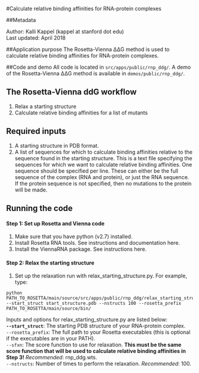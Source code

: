 #Calculate relative binding affinities for RNA-protein complexes 

##Metadata

Author: Kalli Kappel (kappel at stanford dot edu)  
Last updated: April 2018

##Application purpose
The Rosetta-Vienna ΔΔG method is used to calculate relative binding affinities for RNA-protein complexes.  

##Code and demo
All code is located in `src/apps/public/rnp_ddg/`. A demo of the Rosetta-Vienna ΔΔG method is available in `demos/public/rnp_ddg/`.  

## The Rosetta-Vienna ddG workflow
1. Relax a starting structure
2. Calculate relative binding affinities for a list of mutants

## Required inputs
1. A starting structure in PDB format.
2. A list of sequences for which to calculate binding affinities relative to the sequence found in the starting structure. This is a text file specifying the sequences for which we want to calculate relative binding affinities. One sequence should be specified per line. These can either be the full sequence of the complex (RNA and protein), or just the RNA sequence. If the protein sequence is not specified, then no mutations to the protein will be made. 

## Running the code

#### Step 1: Set up Rosetta and Vienna code
1. Make sure that you have python (v2.7) installed.
2. Install Rosetta RNA tools. See instructions and documentation here.
3. Install the ViennaRNA package. See instructions here.

#### Step 2: Relax the starting structure

1. Set up the relaxation run with relax_starting_structure.py. For example, type: 

```
python PATH_TO_ROSETTA/main/source/src/apps/public/rnp_ddg/relax_starting_structure.py --start_struct start_structure.pdb --nstructs 100 --rosetta_prefix PATH_TO_ROSETTA/main/source/bin/
```
  
Inputs and options for relax_starting_structure.py are listed below:  
**`--start_struct`**: The starting PDB structure of your RNA-protein complex.  
`--rosetta_prefix`: The full path to your Rosetta executables (this is optional if the executables are in your PATH).  
`--sfxn`: The score function to use for relaxation. **This must be the same score function that will be used to calculate relative binding affinities in Step 3!** *Recommended*: rnp_ddg.wts.  
`--nstructs`: Number of times to perform the relaxation. *Recommended*: 100.  

